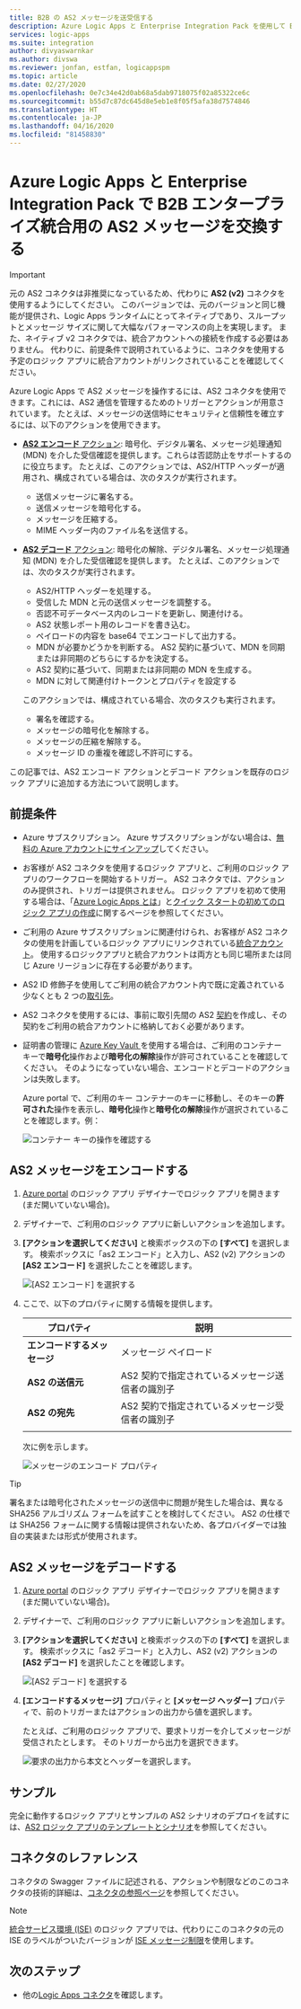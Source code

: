 ```yaml
---
title: B2B の AS2 メッセージを送受信する
description: Azure Logic Apps と Enterprise Integration Pack を使用して B2B エンタープライズ統合シナリオ用の AS2 メッセージを交換します
services: logic-apps
ms.suite: integration
author: divyaswarnkar
ms.author: divswa
ms.reviewer: jonfan, estfan, logicappspm
ms.topic: article
ms.date: 02/27/2020
ms.openlocfilehash: 0e7c34e42d0ab68a5dab9718075f02a85322ce6c
ms.sourcegitcommit: b55d7c87dc645d8e5eb1e8f05f5afa38d7574846
ms.translationtype: HT
ms.contentlocale: ja-JP
ms.lasthandoff: 04/16/2020
ms.locfileid: "81458830"
---
```

# <a name="exchange-as2-messages-for-b2b-enterprise-integration-in-azure-logic-apps-with-enterprise-integration-pack"></a>Azure Logic Apps と Enterprise Integration Pack で B2B エンタープライズ統合用の AS2 メッセージを交換する

> [!IMPORTANT]
> 元の AS2 コネクタは非推奨になっているため、代わりに **AS2 (v2)** コネクタを使用するようにしてください。 このバージョンでは、元のバージョンと同じ機能が提供され、Logic Apps ランタイムにとってネイティブであり、スループットとメッセージ サイズに関して大幅なパフォーマンスの向上を実現します。 また、ネイティブ v2 コネクタでは、統合アカウントへの接続を作成する必要はありません。 代わりに、前提条件で説明されているように、コネクタを使用する予定のロジック アプリに統合アカウントがリンクされていることを確認してください。

Azure Logic Apps で AS2 メッセージを操作するには、AS2 コネクタを使用できます。これには、AS2 通信を管理するためのトリガーとアクションが用意されています。 たとえば、メッセージの送信時にセキュリティと信頼性を確立するには、以下のアクションを使用できます。

* [**AS2 エンコード** アクション](#encode): 暗号化、デジタル署名、メッセージ処理通知 (MDN) を介した受信確認を提供します。これらは否認防止をサポートするのに役立ちます。 たとえば、このアクションでは、AS2/HTTP ヘッダーが適用され、構成されている場合は、次のタスクが実行されます。

  * 送信メッセージに署名する。
  * 送信メッセージを暗号化する。
  * メッセージを圧縮する。
  * MIME ヘッダー内のファイル名を送信する。

* [**AS2 デコード** アクション](#decode): 暗号化の解除、デジタル署名、メッセージ処理通知 (MDN) を介した受信確認を提供します。 たとえば、このアクションでは、次のタスクが実行されます。

  * AS2/HTTP ヘッダーを処理する。
  * 受信した MDN と元の送信メッセージを調整する。
  * 否認不可データベース内のレコードを更新し、関連付ける。
  * AS2 状態レポート用のレコードを書き込む。
  * ペイロードの内容を base64 でエンコードして出力する。
  * MDN が必要かどうかを判断する。 AS2 契約に基づいて、MDN を同期または非同期のどちらにするかを決定する。
  * AS2 契約に基づいて、同期または非同期の MDN を生成する。
  * MDN に対して関連付けトークンとプロパティを設定する

  このアクションでは、構成されている場合、次のタスクも実行されます。

  * 署名を確認する。
  * メッセージの暗号化を解除する。
  * メッセージの圧縮を解除する。
  * メッセージ ID の重複を確認し不許可にする。

この記事では、AS2 エンコード アクションとデコード アクションを既存のロジック アプリに追加する方法について説明します。

## <a name="prerequisites"></a>前提条件

* Azure サブスクリプション。 Azure サブスクリプションがない場合は、[無料の Azure アカウントにサインアップ](https://azure.microsoft.com/free/)してください。

* お客様が AS2 コネクタを使用するロジック アプリと、ご利用のロジック アプリのワークフローを開始するトリガー。 AS2 コネクタでは、アクションのみ提供され、トリガーは提供されません。 ロジック アプリを初めて使用する場合は、「[Azure Logic Apps とは](../logic-apps/logic-apps-overview.md)」と[クイック スタートの初めてのロジック アプリの作成](../logic-apps/quickstart-create-first-logic-app-workflow.md)に関するページを参照してください。

* ご利用の Azure サブスクリプションに関連付けられ、お客様が AS2 コネクタの使用を計画しているロジック アプリにリンクされている[統合アカウント](../logic-apps/logic-apps-enterprise-integration-create-integration-account.md)。 使用するロジックアプリと統合アカウントは両方とも同じ場所または同じ Azure リージョンに存在する必要があります。

* AS2 ID 修飾子を使用してご利用の統合アカウント内で既に定義されている少なくとも 2 つの[取引先](../logic-apps/logic-apps-enterprise-integration-partners.md)。

* AS2 コネクタを使用するには、事前に取引先間の AS2 [契約](../logic-apps/logic-apps-enterprise-integration-agreements.md)を作成し、その契約をご利用の統合アカウントに格納しておく必要があります。

* 証明書の管理に [ Azure Key Vault ](../key-vault/general/overview.md) を使用する場合は、ご利用のコンテナー キーで**暗号化**操作および**暗号化の解除**操作が許可されていることを確認してください。 そのようになっていない場合、エンコードとデコードのアクションは失敗します。

  Azure portal で、ご利用のキー コンテナーのキーに移動し、そのキーの**許可された**操作を表示し、**暗号化**操作と**暗号化の解除**操作が選択されていることを確認します。例：

  ![コンテナー キーの操作を確認する](media/logic-apps-enterprise-integration-as2/key-vault-permitted-operations.png)

<a name="encode"></a>

## <a name="encode-as2-messages"></a>AS2 メッセージをエンコードする

1. [Azure portal](https://portal.azure.com) のロジック アプリ デザイナーでロジック アプリを開きます (まだ開いていない場合)。

1. デザイナーで、ご利用のロジック アプリに新しいアクションを追加します。

1. **[アクションを選択してください]** と検索ボックスの下の **[すべて]** を選択します。 検索ボックスに「as2 エンコード」と入力し、AS2 (v2) アクションの **[AS2 エンコード]** を選択したことを確認します。

   ![[AS2 エンコード] を選択する](./media/logic-apps-enterprise-integration-as2/select-as2-encode.png)

1. ここで、以下のプロパティに関する情報を提供します。

   | プロパティ | 説明 |
   |----------|-------------|
   | **エンコードするメッセージ** | メッセージ ペイロード |
   | **AS2 の送信元** | AS2 契約で指定されているメッセージ送信者の識別子 |
   | **AS2 の宛先** | AS2 契約で指定されているメッセージ受信者の識別子 |
   |||

   次に例を示します。

   ![メッセージのエンコード プロパティ](./media/logic-apps-enterprise-integration-as2/as2-message-encoding-details.png)

> [!TIP]
> 署名または暗号化されたメッセージの送信中に問題が発生した場合は、異なる SHA256 アルゴリズム フォームを試すことを検討してください。 AS2 の仕様では SHA256 フォームに関する情報は提供されないため、各プロバイダーでは独自の実装または形式が使用されます。

<a name="decode"></a>

## <a name="decode-as2-messages"></a>AS2 メッセージをデコードする

1. [Azure portal](https://portal.azure.com) のロジック アプリ デザイナーでロジック アプリを開きます (まだ開いていない場合)。

1. デザイナーで、ご利用のロジック アプリに新しいアクションを追加します。

1. **[アクションを選択してください]** と検索ボックスの下の **[すべて]** を選択します。 検索ボックスに「as2 デコード」と入力し、AS2 (v2) アクションの **[AS2 デコード]** を選択したことを確認します。

   ![[AS2 デコード] を選択する](media/logic-apps-enterprise-integration-as2/select-as2-decode.png)

1. **[エンコードするメッセージ]** プロパティと **[メッセージ ヘッダー]** プロパティで、前のトリガーまたはアクションの出力から値を選択します。

   たとえば、ご利用のロジック アプリで、要求トリガーを介してメッセージが受信されたとします。 そのトリガーから出力を選択できます。

   ![要求の出力から本文とヘッダーを選択します。](media/logic-apps-enterprise-integration-as2/as2-message-decoding-details.png)

## <a name="sample"></a>サンプル

完全に動作するロジック アプリとサンプルの AS2 シナリオのデプロイを試すには、[AS2 ロジック アプリのテンプレートとシナリオ](https://azure.microsoft.com/documentation/templates/201-logic-app-as2-send-receive/)を参照してください。

## <a name="connector-reference"></a>コネクタのレファレンス

コネクタの Swagger ファイルに記述される、アクションや制限などのこのコネクタの技術的詳細は、[コネクタの参照ページ](https://docs.microsoft.com/connectors/as2/)を参照してください。 

> [!NOTE]
> [統合サービス環境 (ISE)](../logic-apps/connect-virtual-network-vnet-isolated-environment-overview.md) のロジック アプリでは、代わりにこのコネクタの元の ISE のラベルがついたバージョンが [ISE メッセージ制限](../logic-apps/logic-apps-limits-and-config.md#message-size-limits)を使用します。

## <a name="next-steps"></a>次のステップ

* 他の[Logic Apps コネクタ](../connectors/apis-list.md)を確認します。
